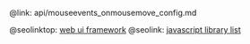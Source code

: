 @link: api/mouseevents_onmousemove_config.md

@seolinktop: [web ui framework](https://webix.com)
@seolink: [javascript library list](https://webix.com/widget/list/)